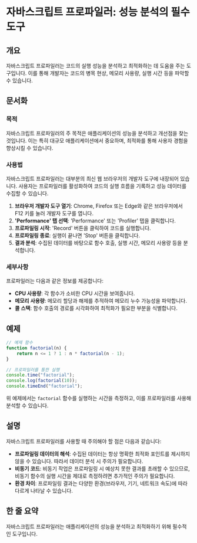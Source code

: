 <!--
Meta Description: # 자바스크립트 프로파일러: 성능 분석의 필수 도구 ## 개요 자바스크립트 프로파일러는 코드의 실행 성능을 분석하고 최적화하는 데 도움을 주는 도구입니다. 이를 통해 개발자는 코드의 병목 현상, 메모리 사용량, 실행 시간 등을 파악할 수 있습니다. ## 문서화 ### ...
Meta Keywords: 있습니다, 자바스크립트, factorial, 메모리, 프로파일링
-->

# 자바스크립트 프로파일러: 성능 분석의 필수 도구

## 개요
자바스크립트 프로파일러는 코드의 실행 성능을 분석하고 최적화하는 데 도움을 주는 도구입니다. 이를 통해 개발자는 코드의 병목 현상, 메모리 사용량, 실행 시간 등을 파악할 수 있습니다.

## 문서화
### 목적
자바스크립트 프로파일러의 주 목적은 애플리케이션의 성능을 분석하고 개선점을 찾는 것입니다. 이는 특히 대규모 애플리케이션에서 중요하며, 최적화를 통해 사용자 경험을 향상시킬 수 있습니다.

### 사용법
자바스크립트 프로파일러는 대부분의 최신 웹 브라우저의 개발자 도구에 내장되어 있습니다. 사용자는 프로파일러를 활성화하여 코드의 실행 흐름을 기록하고 성능 데이터를 수집할 수 있습니다.

1. **브라우저 개발자 도구 열기**: Chrome, Firefox 또는 Edge와 같은 브라우저에서 F12 키를 눌러 개발자 도구를 엽니다.
2. **'Performance' 탭 선택**: 'Performance' 또는 'Profiler' 탭을 클릭합니다.
3. **프로파일링 시작**: 'Record' 버튼을 클릭하여 코드를 실행합니다.
4. **프로파일링 종료**: 실행이 끝나면 'Stop' 버튼을 클릭합니다.
5. **결과 분석**: 수집된 데이터를 바탕으로 함수 호출, 실행 시간, 메모리 사용량 등을 분석합니다.

### 세부사항
프로파일러는 다음과 같은 정보를 제공합니다:
- **CPU 사용량**: 각 함수가 소비한 CPU 시간을 보여줍니다.
- **메모리 사용량**: 메모리 할당과 해제를 추적하여 메모리 누수 가능성을 파악합니다.
- **콜 스택**: 함수 호출의 경로를 시각화하여 최적화가 필요한 부분을 식별합니다.

## 예제
```javascript
// 예제 함수
function factorial(n) {
    return n <= 1 ? 1 : n * factorial(n - 1);
}

// 프로파일러를 통한 실행
console.time("factorial");
console.log(factorial(10));
console.timeEnd("factorial");
```
위 예제에서는 `factorial` 함수를 실행하는 시간을 측정하고, 이를 프로파일러를 사용해 분석할 수 있습니다.

## 설명
자바스크립트 프로파일러를 사용할 때 주의해야 할 점은 다음과 같습니다:
- **프로파일링 데이터의 해석**: 수집된 데이터는 항상 명확한 최적화 포인트를 제시하지 않을 수 있습니다. 따라서 데이터 분석 시 주의가 필요합니다.
- **비동기 코드**: 비동기 작업은 프로파일링 시 예상치 못한 결과를 초래할 수 있으므로, 비동기 함수의 실행 시간을 제대로 측정하려면 추가적인 주의가 필요합니다.
- **환경 차이**: 프로파일링 결과는 다양한 환경(브라우저, 기기, 네트워크 속도)에 따라 다르게 나타날 수 있습니다.

## 한 줄 요약
자바스크립트 프로파일러는 애플리케이션의 성능을 분석하고 최적화하기 위해 필수적인 도구입니다.